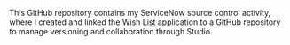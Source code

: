 This GitHub repository contains my ServiceNow source control activity, where I created and linked the Wish List application to a GitHub repository to manage versioning and collaboration through Studio.
